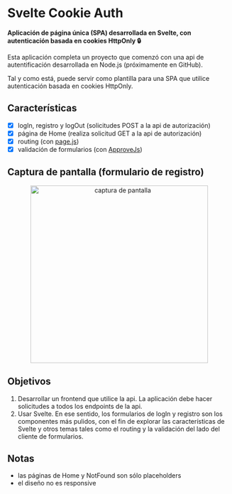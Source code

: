 # Svelte Cookie Auth
**Aplicación de página única (SPA) desarrollada en Svelte, con autenticación basada en cookies HttpOnly 🔒**

Esta aplicación completa un proyecto que comenzó con una api de autentificación desarrollada en Node.js (próximamente en GitHub).

Tal y como está, puede servir como plantilla para una SPA que utilice autenticación basada en cookies HttpOnly.

## Características
- [X] logIn, registro y logOut (solicitudes POST a la api de autorización)
- [X] página de Home (realiza solicitud GET a la api de autorización)
- [X] routing (con [page.js](https://github.com/visionmedia/page.js))
- [X] validación de formularios (con [ApproveJs](https://github.com/CharlGottschalk/approvejs/))

## Captura de pantalla (formulario de registro)
<p align="center">
  <img width="400px" src="https://user-images.githubusercontent.com/50384203/106847788-63c24f80-668e-11eb-88fe-860909c8ebeb.png" alt="captura de pantalla" align="center">
</p>

## Objetivos
1. Desarrollar un frontend que utilice la api. La aplicación debe hacer solicitudes a todos los endpoints de la api.
2. Usar Svelte. En ese sentido, los formularios de logIn y registro son los componentes más pulidos, con el fin de explorar las características de Svelte y otros temas tales como el routing y la validación del lado del cliente de formularios.

## Notas
- las páginas de Home y NotFound son sólo placeholders
- el diseño no es responsive